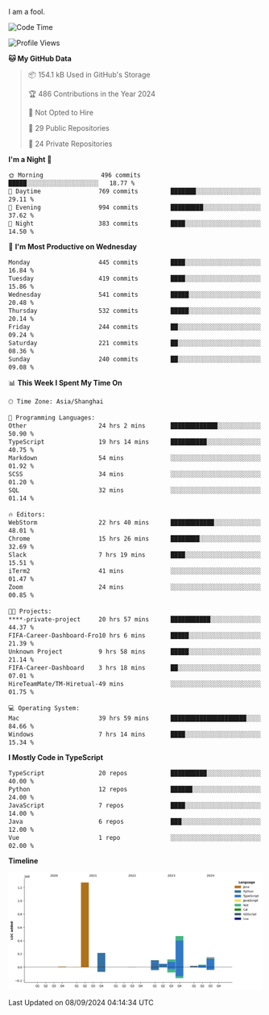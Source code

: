 I am a fool.

<!--START_SECTION:waka-->
![Code Time](http://img.shields.io/badge/Code%20Time-1%2C794%20hrs%2052%20mins-blue)

![Profile Views](http://img.shields.io/badge/Profile%20Views-1-blue)

**🐱 My GitHub Data** 

> 📦 154.1 kB Used in GitHub's Storage 
 > 
> 🏆 486 Contributions in the Year 2024
 > 
> 🚫 Not Opted to Hire
 > 
> 📜 29 Public Repositories 
 > 
> 🔑 24 Private Repositories 
 > 
**I'm a Night 🦉** 

```text
🌞 Morning                496 commits         █████░░░░░░░░░░░░░░░░░░░░   18.77 % 
🌆 Daytime                769 commits         ███████░░░░░░░░░░░░░░░░░░   29.11 % 
🌃 Evening                994 commits         █████████░░░░░░░░░░░░░░░░   37.62 % 
🌙 Night                  383 commits         ████░░░░░░░░░░░░░░░░░░░░░   14.50 % 
```
📅 **I'm Most Productive on Wednesday** 

```text
Monday                   445 commits         ████░░░░░░░░░░░░░░░░░░░░░   16.84 % 
Tuesday                  419 commits         ████░░░░░░░░░░░░░░░░░░░░░   15.86 % 
Wednesday                541 commits         █████░░░░░░░░░░░░░░░░░░░░   20.48 % 
Thursday                 532 commits         █████░░░░░░░░░░░░░░░░░░░░   20.14 % 
Friday                   244 commits         ██░░░░░░░░░░░░░░░░░░░░░░░   09.24 % 
Saturday                 221 commits         ██░░░░░░░░░░░░░░░░░░░░░░░   08.36 % 
Sunday                   240 commits         ██░░░░░░░░░░░░░░░░░░░░░░░   09.08 % 
```


📊 **This Week I Spent My Time On** 

```text
🕑︎ Time Zone: Asia/Shanghai

💬 Programming Languages: 
Other                    24 hrs 2 mins       █████████████░░░░░░░░░░░░   50.90 % 
TypeScript               19 hrs 14 mins      ██████████░░░░░░░░░░░░░░░   40.75 % 
Markdown                 54 mins             ░░░░░░░░░░░░░░░░░░░░░░░░░   01.92 % 
SCSS                     34 mins             ░░░░░░░░░░░░░░░░░░░░░░░░░   01.20 % 
SQL                      32 mins             ░░░░░░░░░░░░░░░░░░░░░░░░░   01.14 % 

🔥 Editors: 
WebStorm                 22 hrs 40 mins      ████████████░░░░░░░░░░░░░   48.01 % 
Chrome                   15 hrs 26 mins      ████████░░░░░░░░░░░░░░░░░   32.69 % 
Slack                    7 hrs 19 mins       ████░░░░░░░░░░░░░░░░░░░░░   15.51 % 
iTerm2                   41 mins             ░░░░░░░░░░░░░░░░░░░░░░░░░   01.47 % 
Zoom                     24 mins             ░░░░░░░░░░░░░░░░░░░░░░░░░   00.85 % 

🐱‍💻 Projects: 
****-private-project     20 hrs 57 mins      ███████████░░░░░░░░░░░░░░   44.37 % 
FIFA-Career-Dashboard-Fro10 hrs 6 mins       █████░░░░░░░░░░░░░░░░░░░░   21.39 % 
Unknown Project          9 hrs 58 mins       █████░░░░░░░░░░░░░░░░░░░░   21.14 % 
FIFA-Career-Dashboard    3 hrs 18 mins       ██░░░░░░░░░░░░░░░░░░░░░░░   07.01 % 
HireTeamMate/TM-Hiretual-49 mins             ░░░░░░░░░░░░░░░░░░░░░░░░░   01.75 % 

💻 Operating System: 
Mac                      39 hrs 59 mins      █████████████████████░░░░   84.66 % 
Windows                  7 hrs 14 mins       ████░░░░░░░░░░░░░░░░░░░░░   15.34 % 
```

**I Mostly Code in TypeScript** 

```text
TypeScript               20 repos            ██████████░░░░░░░░░░░░░░░   40.00 % 
Python                   12 repos            ██████░░░░░░░░░░░░░░░░░░░   24.00 % 
JavaScript               7 repos             ████░░░░░░░░░░░░░░░░░░░░░   14.00 % 
Java                     6 repos             ███░░░░░░░░░░░░░░░░░░░░░░   12.00 % 
Vue                      1 repo              ░░░░░░░░░░░░░░░░░░░░░░░░░   02.00 % 
```



**Timeline**

![Lines of Code chart](https://raw.githubusercontent.com/VeejaLiu/VeejaLiu/master/assets/bar_graph.png)


 Last Updated on 08/09/2024 04:14:34 UTC
<!--END_SECTION:waka-->
